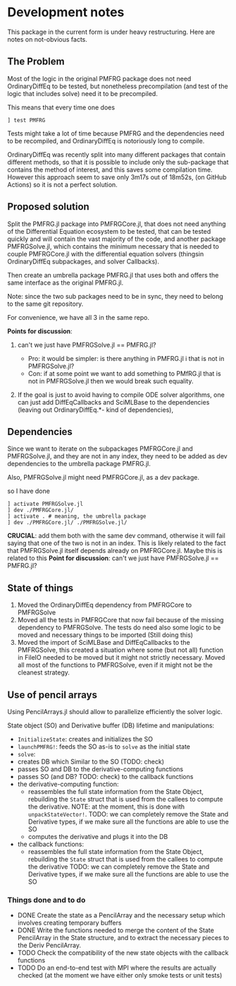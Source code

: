 # Development notes

This package in the current form is under heavy restructuring.
Here are notes on not-obvious facts.

## The Problem
Most of the logic in the original PMFRG package
does not need OrdinaryDiffEq to be tested,
but nonetheless precompilation 
(and test of the logic that includes solve)
need it to be precompiled.

This means that every time one does 
```
] test PMFRG
```

Tests might take a lot of time because PMFRG
and the dependencies need to be recompiled,
and OrdinaryDiffEq is notoriously long to compile.

OrdinaryDiffEq was recently split into many different packages
that contain different methods,
so that it is possible to include only the sub-package 
that contains the method of interest,
and this saves some compilation time.
However this approach seem to save only 3m17s 
out of 18m52s, 
(on GitHub Actions)
so it is not a perfect solution.

## Proposed solution

Split the PMFRG.jl package into PMFRGCore.jl,
that does not need anything 
of the Differential Equation ecosystem 
to be tested,
that can be tested quickly 
and will contain the vast majority of the code,
and another package PMFRGSolve.jl,
which contains the minimum necessary
that is needed to couple PMFRGCore.jl
with the differential equation solvers
(thingsin OrdinaryDiffEq subpackages,
and solver Callbacks).

Then create an umbrella package
PMFRG.jl that uses both and offers 
the same interface as the original PMFRG.jl.

Note: since the two sub packages need to be in sync,
they need to belong to the same git repository.

For convenience, we have all 3 in the same repo.

**Points for discussion**:
1. can't we just have PMFRGSolve.jl == PMFRG.jl?  
   - Pro: it would be simpler: is there anything in PMFRG.jl i
     that is not in PMFRGSolve.jl?
   - Con: if at some point we want to add something 
     to PMfRG.jl
     that is not in PMFRGSolve.jl 
     then we would break such equality.
     
 2. If the goal is just to avoid having to compile ODE solver algorithms,
    one can just add DiffEqCallbacks and SciMLBase to the dependencies
    (leaving out OrdinaryDiffEq.*- kind of dependencies),
    
    
## Dependencies

Since we want to iterate on the subpackages 
PMFRGCore.jl and PMFRGSolve.jl,
and they are not in any index,
they need to be added as dev dependencies 
to the umbrella package PMFRG.jl.

Also, PMFRGSolve.jl might need PMFRGCore.jl,
as a dev package.

so I have done
```
] activate PMFRGSolve.jl
] dev ./PMFRGCore.jl/
] activate . # meaning, the umbrella package
] dev ./PMFRGCore.jl/ ./PMFRGSolve.jl/ 
```

**CRUCIAL**: add them both with the same dev command,
otherwise it will fail saying that one of the two is not in an index.
This is likely related to the fact that PMFRGSolve.jl
itself depends already on PMFRGCore.jl. 
Maybe this is related to this **Point for discussion**: 
can't we just have PMFRGSolve.jl == PMFRG.jl?

## State of things
1. Moved the OrdinaryDiffEq dependency 
   from PMFRGCore
   to PMFRGSolve
2. Moved all the tests in PMFRGCore 
   that now fail because of the missing dependency
   to PMFRGSolve.
   The tests do need also some logic to be moved
   and necessary things to be imported
   (Still doing this)
3. Moved the import of SciMLBase and DiffEqCallbacks 
   to the PMFRGSolve,
   this created a situation where some
   (but not all) 
   function in FileIO needed to be moved 
   but it might not strictly necessary.
   Moved all most of the functions to PMFRGSolve,
   even if it might not be the cleanest strategy.
   

## Use of pencil arrays 
Using PencilArrays.jl should allow to parallelize efficiently the solver logic.

State object (SO) and Derivative buffer (DB) lifetime and manipulations:
- `InitializeState`: creates and initializes the SO 
- `launchPMFRG!`: feeds the SO as-is to `solve` as the initial state
-  `solve`:
  - creates DB which Similar to the SO (TODO: check)
  - passes SO and DB to the derivative-computing functions
  - passes SO (and DB? TODO: check) to the callback functions
- the derivative-computing function:
  - reassembles the full state information from the State Object,
    rebuilding the `State` struct that is used from the callees to compute the derivative.
    NOTE: at the moment, this is done with `unpackStateVector!`.
    TODO: we can completely remove the State and Derivative types,
    if we make sure all the functions are able to use the SO
  - computes the derivative and plugs it into the DB
- the callback functions:
  - reassembles the full state information from the State Object,
    rebuilding the `State` struct that is used from the callees to compute the derivative
    TODO: we can completely remove the State and Derivative types,
    if we make sure all the functions are able to use the SO

 
### Things done and to do
- DONE Create the state as a PencilArray and the necessary setup 
       which involves creating temporary buffers
- DONE Write the functions needed to merge the content 
       of the State PencilArray in the State structure,
       and to extract the necessary pieces
       to the Deriv PencilArray.
- TODO Check the compatibility of the new state objects 
       with the callback functions 
- TODO Do an end-to-end test with MPI where the results are actually checked
       (at the moment we have either only smoke tests or unit tests)
